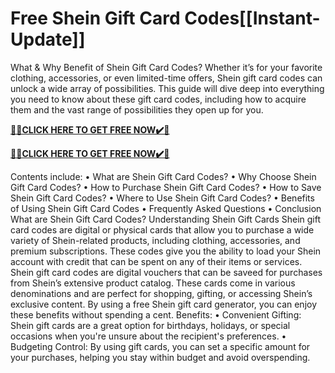 # Free Shein Gift Card Codes[[Instant-Update]]

What & Why Benefit of Shein Gift Card Codes?
Whether it’s for your favorite clothing, accessories, or even limited-time offers, Shein gift card codes can unlock a wide array of possibilities. This guide will dive deep into everything you need to know about these gift card codes, including how to acquire them and the vast range of possibilities they open up for you.

**[🎁🎁CLICK HERE TO GET FREE NOW✔️🎁](https://rewardscraft.com/shein-gift-card-codes)**

**[🎁🎁CLICK HERE TO GET FREE NOW✔️🎁](https://rewardscraft.com/shein-gift-card-codes)**

Contents include:
• What are Shein Gift Card Codes?
• Why Choose Shein Gift Card Codes?
• How to Purchase Shein Gift Card Codes?
• How to Save Shein Gift Card Codes?
• Where to Use Shein Gift Card Codes?
• Benefits of Using Shein Gift Card Codes
• Frequently Asked Questions
• Conclusion
What are Shein Gift Card Codes?
Understanding Shein Gift Cards
Shein gift card codes are digital or physical cards that allow you to purchase a wide variety of Shein-related products, including clothing, accessories, and premium subscriptions. These codes give you the ability to load your Shein account with credit that can be spent on any of their items or services.
Shein gift card codes are digital vouchers that can be saveed for purchases from Shein’s extensive product catalog. These cards come in various denominations and are perfect for shopping, gifting, or accessing Shein’s exclusive content. By using a free Shein gift card generator, you can enjoy these benefits without spending a cent.
Benefits:
• Convenient Gifting: Shein gift cards are a great option for birthdays, holidays, or special occasions when you're unsure about the recipient's preferences.
• Budgeting Control: By using gift cards, you can set a specific amount for your purchases, helping you stay within budget and avoid overspending.
